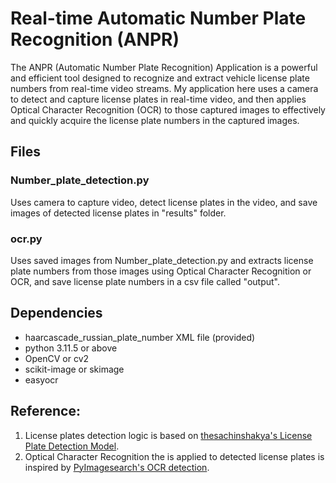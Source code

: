 # Real-time Automatic Number Plate Recognition (ANPR)
The ANPR (Automatic Number Plate Recognition) Application is a powerful and efficient tool designed to recognize and extract vehicle license plate numbers from real-time video streams. My application here uses a camera to detect and capture license plates in real-time video, and then applies Optical Character Recognition (OCR) to those captured images to effectively and quickly acquire the license plate numbers in the captured images.

## Files
### Number_plate_detection.py
Uses camera to capture video, detect license plates in the video, and save images of detected license plates in "results" folder. 

### ocr.py
Uses saved images from Number_plate_detection.py and extracts license plate numbers from those images using Optical Character Recognition or OCR, and save license plate numbers in a csv file called "output".

## Dependencies
-   haarcascade_russian_plate_number XML file (provided)
-   python 3.11.5 or above
-   OpenCV or cv2
-   scikit-image or skimage
-   easyocr

## Reference:
1. License plates detection logic is based on  [thesachinshakya's License Plate Detection Model](https://github.com/thesachinshakya/Number_Plate_Detection).
2. Optical Character Recognition the is applied to detected license plates is inspired by [PyImagesearch's OCR detection](https://pyimagesearch.com/2014/09/15/python-compare-two-images/).
